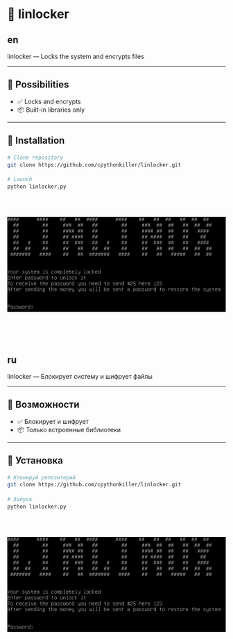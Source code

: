 # 🌟 linlocker


## en

linlocker — Locks the system and encrypts files

---

## 🚀 Possibilities

- ✅ Locks and encrypts
- 📦 Built-in libraries only

---

## 🧰 Installation

```bash
# Clone repository
git clone https://github.com/cpythonkiller/linlocker.git

# Launch
python linlocker.py
```

<br><br>

![linlocker.png](linlocker.png)


<br><br><br>


## ru

linlocker — Блокирует систему и шифрует файлы

---

## 🚀 Возможности

- ✅ Блокирует и шифрует
- 📦 Только встроенные библиотеки

---

## 🧰 Установка

```bash
# Клонируй репозиторий
git clone https://github.com/cpythonkiller/linlocker.git

# Запуск
python linlocker.py
```

<br><br>

![linlocker.png](linlocker.png)
